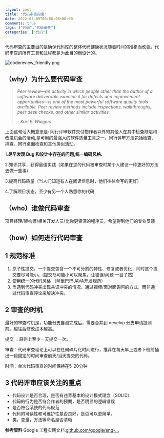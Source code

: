 ```yaml
---
layout: post
title: "代码审查指南"
date: 2022-05-09T06:50:08+08:00
comments: true
tags: ["代码","代码审查"]
categories: ["代码"]
---
```


代码审查的主要目的是确保代码库的整体代码健康状况随着时间的推移而改善。代码审查的所有工具和过程都是为此目的而设计的。

![codereview_friendly.png](https://p3-juejin.byteimg.com/tos-cn-i-k3u1fbpfcp/a75be9014c2b4105952b8d44ad047db0~tplv-k3u1fbpfcp-zoom-in-crop-mark:4536:0:0:0.awebp)

## （why）为什么要代码审查

> *Peer review—an activity in which people other than the author of a software deliverable examine it for defects and improvement opportunities—is one of the most powerful software quality tools available. Peer review methods include inspections, walkthroughs, peer desk checks, and other similar activities.*
>
> *- Karl E. Wiegers*

上面这句话大概意思是: 同行评审软件交付物作者以外的其他人在其中检查缺陷和改进机会的活动,是可用的最强大的软件质量工具之一。同行评审方法包括检查、排查、同行桌面检查和其他类似活动。

1.**尽早发现 Bug 和设计中存在的问题,统一编码风格.**

2.知识共享，获得最佳实践（如果在您的代码被审查时某个人建议一种更好的方法去做一些事）

3.提高代码质量（当人们知道有人在阅读信息时，他们往往会写的更好）

4.了解项目状态，至少有另一个人熟悉你的代码

## （who）谁做代码审查

项目经理/架构师/相关开发人员/比你更资深的程序员，希望得到他们的专业反馈

## （how）如何进行代码审查

## 1 规范标准

1. 原子性提交。一个提交包含一个不可分割的特性、修复或者优化，同时这个提交要尽可能小。(提交尽可能小可以聚焦，让错误/问题 一目了然)
2. 使用统一的代码风格 （阿里巴巴JAVA开发规范）
3. 当遇到代码冲突出现共识冲突的情况，通过视频/面对面询问的方式，而非通过代码审查评论来解决冲突。

## 2 审查的时机

最好的审查时机是，功能分支自测完成后，需要合并到 develop 分支申请提测前。越往后修改成本越高。

提交 ：原则上至少一天提交一次。

审查：代码审查理论上可以在任何碎片化时间进行，推荐在每天早上或者下班前抽出一段固定的时间审查前天/当天提交的代码。

时间：单次代码审查的时间保持在5-20分钟

## 3 代码评审应该关注的重点

- 代码设计是否合理，是否有违背基本的设计模式理念（SOLID）
- 代码的行为是否符合作者的预期，是否明显的逻辑错误
- 是否符合系统的代码规范
- 代码的可读性和可维护性是否良好，是否可以更简单。
- 类，变量，方法等命名是否清晰

**参考资料**
 Google 工程实践文档:[github.com/google/eng-…](https://link.juejin.cn?target=https%3A%2F%2Fgithub.com%2Fgoogle%2Feng-practices)